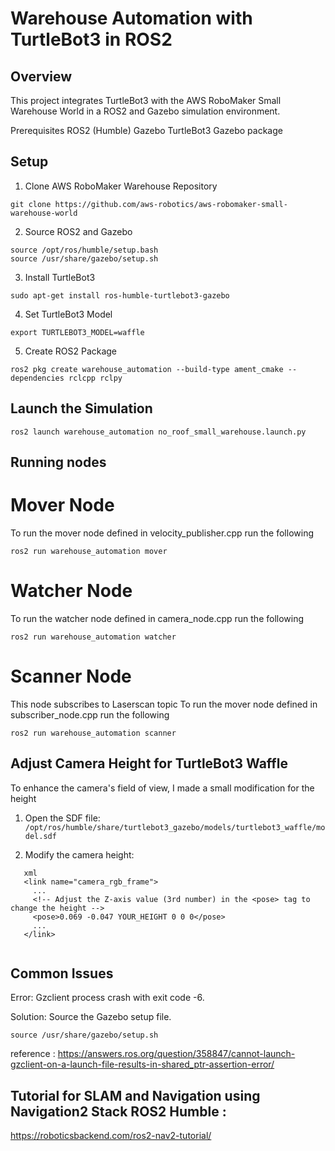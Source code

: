 # Warehouse Automation with TurtleBot3 in ROS2

## Overview
This project integrates TurtleBot3 with the AWS RoboMaker Small Warehouse World in a ROS2 and Gazebo simulation environment.

Prerequisites
ROS2 (Humble)
Gazebo
TurtleBot3 Gazebo package

## Setup
1. Clone AWS RoboMaker Warehouse Repository
```
git clone https://github.com/aws-robotics/aws-robomaker-small-warehouse-world
```
2. Source ROS2 and Gazebo
```
source /opt/ros/humble/setup.bash
source /usr/share/gazebo/setup.sh
```

3. Install TurtleBot3
```
sudo apt-get install ros-humble-turtlebot3-gazebo
```
4. Set TurtleBot3 Model
```
export TURTLEBOT3_MODEL=waffle
```
5. Create ROS2 Package
```
ros2 pkg create warehouse_automation --build-type ament_cmake --dependencies rclcpp rclpy
```

## Launch the Simulation

```
ros2 launch warehouse_automation no_roof_small_warehouse.launch.py

```

## Running nodes

# Mover Node

To run the mover node defined in velocity_publisher.cpp
run the following 
```
ros2 run warehouse_automation mover

```

# Watcher Node

To run the watcher node defined in camera_node.cpp
run the following 
```
ros2 run warehouse_automation watcher

```
# Scanner Node

This node subscribes to Laserscan topic 
To run the mover node defined in subscriber_node.cpp
run the following 

```
ros2 run warehouse_automation scanner

```



## Adjust Camera Height for TurtleBot3 Waffle

To enhance the camera's field of view, I made a small modification for the height

1. Open the SDF file:
   `/opt/ros/humble/share/turtlebot3_gazebo/models/turtlebot3_waffle/model.sdf`

2. Modify the camera height:
```
   xml
   <link name="camera_rgb_frame">
     ...
     <!-- Adjust the Z-axis value (3rd number) in the <pose> tag to change the height -->
     <pose>0.069 -0.047 YOUR_HEIGHT 0 0 0</pose>
     ...
   </link>


```

## Common Issues 
Error: Gzclient process crash with exit code -6.

Solution: Source the Gazebo setup file.

```
source /usr/share/gazebo/setup.sh

```

reference : https://answers.ros.org/question/358847/cannot-launch-gzclient-on-a-launch-file-results-in-shared_ptr-assertion-error/


## Tutorial for SLAM and Navigation using Navigation2 Stack ROS2 Humble :

https://roboticsbackend.com/ros2-nav2-tutorial/